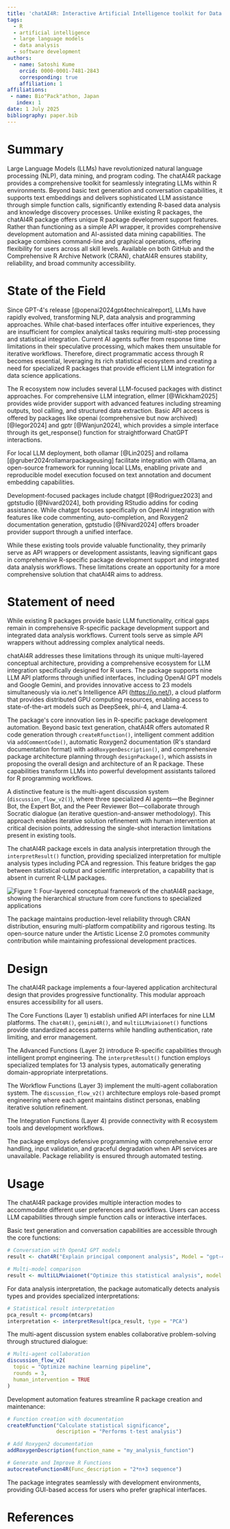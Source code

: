 ```yaml
---
title: 'chatAI4R: Interactive Artificial Intelligence toolkit for Data Science in R'
tags:
  - R
  - artificial intelligence
  - large language models
  - data analysis
  - software development
authors:
  - name: Satoshi Kume
    orcid: 0000-0001-7481-2843
    corresponding: true
    affiliation: 1
affiliations:
 - name: Bio"Pack"athon, Japan
   index: 1
date: 1 July 2025
bibliography: paper.bib
---
```


# Summary

Large Language Models (LLMs) have revolutionized natural language processing (NLP), data mining, and program coding. The chatAI4R package provides a comprehensive toolkit for seamlessly integrating LLMs within R environments. Beyond basic text generation and conversation capabilities, it supports text embeddings and delivers sophisticated LLM assistance through simple function calls, significantly extending R-based data analysis and knowledge discovery processes. Unlike existing R packages, the chatAI4R package offers unique R package development support features. Rather than functioning as a simple API wrapper, it provides comprehensive development automation and AI-assisted data mining capabilities. The package combines command-line and graphical operations, offering flexibility for users across all skill levels. Available on both GitHub and the Comprehensive R Archive Network (CRAN), chatAI4R ensures stability, reliability, and broad community accessibility.

# State of the Field

Since GPT-4's release [@openai2024gpt4technicalreport], LLMs have rapidly evolved, transforming NLP, data analysis and programming approaches. While chat-based interfaces offer intuitive experiences, they are insufficient for complex analytical tasks requiring multi-step processing and statistical integration. Current AI agents suffer from response time limitations in their speculative processing, which makes them unsuitable for iterative workflows. Therefore, direct programmatic access through R becomes essential, leveraging its rich statistical ecosystem and creating a need for specialized R packages that provide efficient LLM integration for data science applications.

The R ecosystem now includes several LLM-focused packages with distinct approaches. For comprehensive LLM integration, ellmer [@Wickham2025] provides wide provider support with advanced features including streaming outputs, tool calling, and structured data extraction. Basic API access is offered by packages like openai (comprehensive but now archived) [@Iegor2024] and gptr [@Wanjun2024], which provides a simple interface through its get_response() function for straightforward ChatGPT interactions.

For local LLM deployment, both ollamar [@Lin2025] and rollama [@gruber2024rollamarpackageusing] facilitate integration with Ollama, an open-source framework for running local LLMs, enabling private and reproducible model execution focused on text annotation and document embedding capabilities.

Development-focused packages include chatgpt [@Rodriguez2023] and gptstudio [@Nivard2024], both providing RStudio addins for coding assistance. While chatgpt focuses specifically on OpenAI integration with features like code commenting, auto-completion, and Roxygen2 documentation generation, gptstudio [@Nivard2024] offers broader provider support through a unified interface.

While these existing tools provide valuable functionality, they primarily serve as API wrappers or development assistants, leaving significant gaps in comprehensive R-specific package development support and integrated data analysis workflows. These limitations create an opportunity for a more comprehensive solution that chatAI4R aims to address.

# Statement of need

While existing R packages provide basic LLM functionality, critical gaps remain in comprehensive R-specific package development support and integrated data analysis workflows. Current tools serve as simple API wrappers without addressing complex analytical needs.

chatAI4R addresses these limitations through its unique multi-layered conceptual architecture, providing a comprehensive ecosystem for LLM integration specifically designed for R users. The package supports nine LLM API platforms through unified interfaces, including OpenAI GPT models and Google Gemini, and provides innovative access to 23 models simultaneously via io.net's Intelligence API (https://io.net/), a cloud platform that provides distributed GPU computing resources, enabling access to state-of-the-art models such as DeepSeek, phi-4, and Llama-4.

The package's core innovation lies in R-specific package development automation. Beyond basic text generation, chatAI4R offers automated R code generation through `createRfunction()`, intelligent comment addition via `addCommentCode()`, automatic Roxygen2 documentation (R's standard documentation format) with `addRoxygenDescription()`, and comprehensive package architecture planning through `designPackage()`, which assists in proposing the overall design and architecture of an R package. These capabilities transform LLMs into powerful development assistants tailored for R programming workflows.

A distinctive feature is the multi-agent discussion system (`discussion_flow_v2()`), where three specialized AI agents—the Beginner Bot, the Expert Bot, and the Peer Reviewer Bot—collaborate through Socratic dialogue (an iterative question-and-answer methodology). This approach enables iterative solution refinement with human intervention at critical decision points, addressing the single-shot interaction limitations present in existing tools.

The chatAI4R package excels in data analysis interpretation through the `interpretResult()` function, providing specialized interpretation for multiple analysis types including PCA and regression. This feature bridges the gap between statistical output and scientific interpretation, a capability that is absent in current R-LLM packages.

![Figure 1: Four-layered conceptual framework of the chatAI4R package, showing the hierarchical structure from core functions to specialized applications](figure1.png)

The package maintains production-level reliability through CRAN distribution, ensuring multi-platform compatibility and rigorous testing. Its open-source nature under the Artistic License 2.0 promotes community contribution while maintaining professional development practices.

# Design

The chatAI4R package implements a four-layered application architectural design that provides progressive functionality. This modular approach ensures accessibility for all users.

The Core Functions (Layer 1) establish unified API interfaces for nine LLM platforms. The `chat4R()`, `gemini4R()`, and `multiLLMviaionet()` functions provide standardized access patterns while handling authentication, rate limiting, and error management.

The Advanced Functions (Layer 2) introduce R-specific capabilities through intelligent prompt engineering. The `interpretResult()` function employs specialized templates for 13 analysis types, automatically generating domain-appropriate interpretations.

The Workflow Functions (Layer 3) implement the multi-agent collaboration system. The `discussion_flow_v2()` architecture employs role-based prompt engineering where each agent maintains distinct personas, enabling iterative solution refinement.

The Integration Functions (Layer 4) provide connectivity with R ecosystem tools and development workflows.

The package employs defensive programming with comprehensive error handling, input validation, and graceful degradation when API services are unavailable. Package reliability is ensured through automated testing.

# Usage

The chatAI4R package provides multiple interaction modes to accommodate different user preferences and workflows. Users can access LLM capabilities through simple function calls or interactive interfaces.

Basic text generation and conversation capabilities are accessible through the core functions:

```r
# Conversation with OpenAI GPT models
result <- chat4R("Explain principal component analysis", Model = "gpt-4o")

# Multi-model comparison
result <- multiLLMviaionet("Optimize this statistical analysis", model = "deepseek")
```

For data analysis interpretation, the package automatically detects analysis types and provides specialized interpretations:

```r
# Statistical result interpretation
pca_result <- prcomp(mtcars)
interpretation <- interpretResult(pca_result, type = "PCA")
```

The multi-agent discussion system enables collaborative problem-solving through structured dialogue:

```r
# Multi-agent collaboration
discussion_flow_v2(
  topic = "Optimize machine learning pipeline",
  rounds = 3,
  human_intervention = TRUE
)
```

Development automation features streamline R package creation and maintenance:

```r
# Function creation with documentation
createRfunction("Calculate statistical significance", 
                description = "Performs t-test analysis")

# Add Roxygen2 documentation
addRoxygenDescription(function_name = "my_analysis_function")

# Generate and Improve R Functions
autocreateFunction4R(Func_description = "2*n+3 sequence")
```

The package integrates seamlessly with development environments, providing GUI-based access for users who prefer graphical interfaces.


# References


